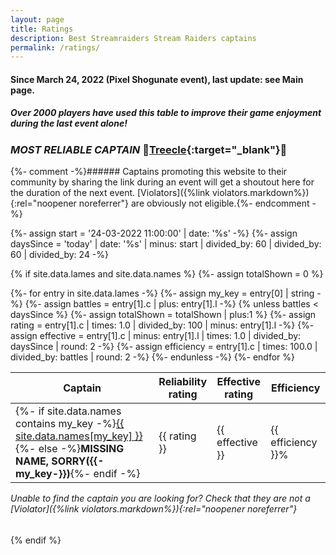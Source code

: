 ```yaml
---
layout: page
title: Ratings
description: Best Streamraiders Stream Raiders captains
permalink: /ratings/
---
```

#### Since March 24, 2022 (Pixel Shogunate event), last update: see Main page.

##### Over **2000** players have used this table to improve their game enjoyment during the last event alone!

### *MOST RELIABLE CAPTAIN* :hugs:[Treecle](https://www.twitch.tv/treecle){:target="_blank"}:hugs:

{%- comment -%}###### Captains promoting this website to their community by sharing the link during an event will get a shoutout here for the duration of the next event. [Violators]({%link violators.markdown%}){:rel="noopener noreferrer"} are obviously not eligible.{%- endcomment -%}

{%- assign start = '24-03-2022 11:00:00' | date: '%s' -%}
{%- assign daysSince = 'today' | date: '%s' | minus: start | divided_by: 60 | divided_by: 60 | divided_by: 24 -%}

{% if site.data.lames and site.data.names %}
{%- assign totalShown = 0 %}

<table id="ratings-table">
  <thead>
    <tr>
      <th>Captain</th>
      <th title="Each action (starting the battle after 'Battle is ready' or granting the rewards after the battle is finished) performed with over 5 minutes delay is a -1 rating. Each perfectly completed battle is a +0.01 rating.">Reliability<br/>rating</th>
      <th title="Higher rating means faster event tiers!">Effective<br/>rating</th>
      <th>Efficiency</th>
    </tr>
  </thead>
  {%- for entry in site.data.lames -%}
  {%- assign my_key = entry[0] | string -%}
  {%- assign battles = entry[1].c | plus: entry[1].l -%}
  {% unless battles < daysSince %}
  {%- assign totalShown = totalShown | plus:1 %}
  <tr>
    {%- assign rating = entry[1].c | times: 1.0 | divided_by: 100 | minus: entry[1].l -%}
    {%- assign effective = entry[1].c | minus: entry[1].l | times: 1.0 | divided_by: daysSince | round: 2 -%}
    {%- assign efficiency = entry[1].c | times: 100.0 | divided_by: battles | round: 2 -%}
    <td>{%- if site.data.names contains my_key -%}<a href="https://www.twitch.tv/{{ site.data.names[my_key] }}" target="_blank" title="Battles on record: {{ battles }}">{{ site.data.names[my_key] }}</a>{%- else -%}<b>MISSING NAME, SORRY({{-my_key-}})</b>{%- endif -%}</td><td>{{ rating }}</td><td>{{ effective }}</td><td>{{ efficiency }}%</td></tr>
  {%- endunless -%}
  {%- endfor %}
</table>
<!--{{daysSince}}>{{totalShown}}/{{site.data.lames.size}}-->

<style>
  h6 {
    margin-top: 5pt;
  }
</style>

###### Unable to find the captain you are looking for? Check that they are not a [Violator]({%link violators.markdown%}){:rel="noopener noreferrer"}

<script type="text/javascript" src="https://code.jquery.com/jquery-3.6.0.min.js"></script>
<script type="text/javascript" src="https://cdn.datatables.net/1.11.5/js/jquery.dataTables.min.js"></script>
<script type="text/javascript">
$(document).ready( function () {
  $('#ratings-table').DataTable({
    "paging": false,
    "scrollY": 300,
    "scrollCollapse": true,
    "info": false,
    "deferRender": false,
    "autoWidth": false,
    "order": [[ 1, "desc" ], [ 2, "desc" ], [ 3, "desc"]],
    "columnDefs": [{"width": "50px", "searchable": false, "orderSequence": [ "desc", "asc" ], "targets": [ -1, -2, -3 ]}]
  });
} );
</script>

{% endif %}
